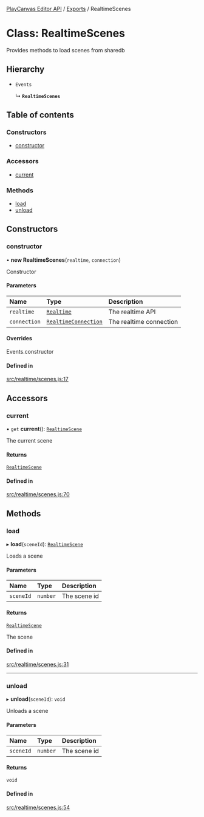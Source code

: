 [PlayCanvas Editor API](../README.md) / [Exports](../modules.md) / RealtimeScenes

# Class: RealtimeScenes

Provides methods to load scenes from sharedb

## Hierarchy

- `Events`

  ↳ **`RealtimeScenes`**

## Table of contents

### Constructors

- [constructor](RealtimeScenes.md#constructor)

### Accessors

- [current](RealtimeScenes.md#current)

### Methods

- [load](RealtimeScenes.md#load)
- [unload](RealtimeScenes.md#unload)

## Constructors

### constructor

• **new RealtimeScenes**(`realtime`, `connection`)

Constructor

#### Parameters

| Name | Type | Description |
| :------ | :------ | :------ |
| `realtime` | [`Realtime`](Realtime.md) | The realtime API |
| `connection` | [`RealtimeConnection`](RealtimeConnection.md) | The realtime connection |

#### Overrides

Events.constructor

#### Defined in

[src/realtime/scenes.js:17](https://github.com/playcanvas/editor-api/blob/3ddc9db/src/realtime/scenes.js#L17)

## Accessors

### current

• `get` **current**(): [`RealtimeScene`](RealtimeScene.md)

The current scene

#### Returns

[`RealtimeScene`](RealtimeScene.md)

#### Defined in

[src/realtime/scenes.js:70](https://github.com/playcanvas/editor-api/blob/3ddc9db/src/realtime/scenes.js#L70)

## Methods

### load

▸ **load**(`sceneId`): [`RealtimeScene`](RealtimeScene.md)

Loads a scene

#### Parameters

| Name | Type | Description |
| :------ | :------ | :------ |
| `sceneId` | `number` | The scene id |

#### Returns

[`RealtimeScene`](RealtimeScene.md)

The scene

#### Defined in

[src/realtime/scenes.js:31](https://github.com/playcanvas/editor-api/blob/3ddc9db/src/realtime/scenes.js#L31)

___

### unload

▸ **unload**(`sceneId`): `void`

Unloads a scene

#### Parameters

| Name | Type | Description |
| :------ | :------ | :------ |
| `sceneId` | `number` | The scene id |

#### Returns

`void`

#### Defined in

[src/realtime/scenes.js:54](https://github.com/playcanvas/editor-api/blob/3ddc9db/src/realtime/scenes.js#L54)
